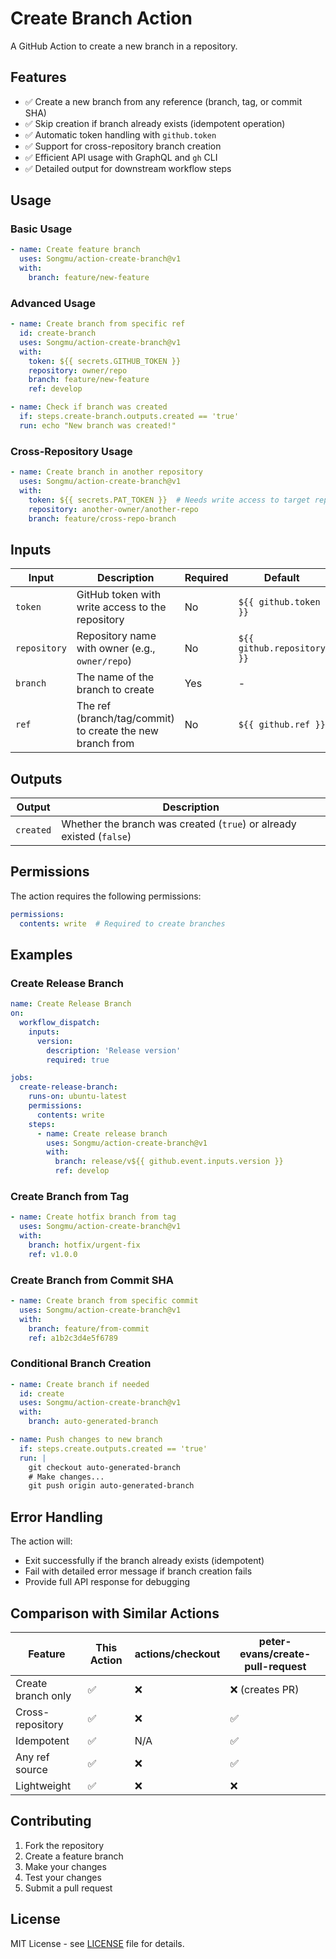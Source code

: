 # Create Branch Action

A GitHub Action to create a new branch in a repository.

## Features

- ✅ Create a new branch from any reference (branch, tag, or commit SHA)
- ✅ Skip creation if branch already exists (idempotent operation)
- ✅ Automatic token handling with `github.token`
- ✅ Support for cross-repository branch creation
- ✅ Efficient API usage with GraphQL and `gh` CLI
- ✅ Detailed output for downstream workflow steps

## Usage

### Basic Usage

```yaml
- name: Create feature branch
  uses: Songmu/action-create-branch@v1
  with:
    branch: feature/new-feature
```

### Advanced Usage

```yaml
- name: Create branch from specific ref
  id: create-branch
  uses: Songmu/action-create-branch@v1
  with:
    token: ${{ secrets.GITHUB_TOKEN }}
    repository: owner/repo
    branch: feature/new-feature
    ref: develop

- name: Check if branch was created
  if: steps.create-branch.outputs.created == 'true'
  run: echo "New branch was created!"
```

### Cross-Repository Usage

```yaml
- name: Create branch in another repository
  uses: Songmu/action-create-branch@v1
  with:
    token: ${{ secrets.PAT_TOKEN }}  # Needs write access to target repo
    repository: another-owner/another-repo
    branch: feature/cross-repo-branch
```

## Inputs

| Input | Description | Required | Default |
|-------|-------------|----------|---------|
| `token` | GitHub token with write access to the repository | No | `${{ github.token }}` |
| `repository` | Repository name with owner (e.g., `owner/repo`) | No | `${{ github.repository }}` |
| `branch` | The name of the branch to create | Yes | - |
| `ref` | The ref (branch/tag/commit) to create the new branch from | No | `${{ github.ref }}` |

## Outputs

| Output | Description |
|--------|-------------|
| `created` | Whether the branch was created (`true`) or already existed (`false`) |

## Permissions

The action requires the following permissions:

```yaml
permissions:
  contents: write  # Required to create branches
```

## Examples

### Create Release Branch

```yaml
name: Create Release Branch
on:
  workflow_dispatch:
    inputs:
      version:
        description: 'Release version'
        required: true

jobs:
  create-release-branch:
    runs-on: ubuntu-latest
    permissions:
      contents: write
    steps:
      - name: Create release branch
        uses: Songmu/action-create-branch@v1
        with:
          branch: release/v${{ github.event.inputs.version }}
          ref: develop
```

### Create Branch from Tag

```yaml
- name: Create hotfix branch from tag
  uses: Songmu/action-create-branch@v1
  with:
    branch: hotfix/urgent-fix
    ref: v1.0.0
```

### Create Branch from Commit SHA

```yaml
- name: Create branch from specific commit
  uses: Songmu/action-create-branch@v1
  with:
    branch: feature/from-commit
    ref: a1b2c3d4e5f6789
```

### Conditional Branch Creation

```yaml
- name: Create branch if needed
  id: create
  uses: Songmu/action-create-branch@v1
  with:
    branch: auto-generated-branch

- name: Push changes to new branch
  if: steps.create.outputs.created == 'true'
  run: |
    git checkout auto-generated-branch
    # Make changes...
    git push origin auto-generated-branch
```

## Error Handling

The action will:
- Exit successfully if the branch already exists (idempotent)
- Fail with detailed error message if branch creation fails
- Provide full API response for debugging

## Comparison with Similar Actions

| Feature | This Action | actions/checkout | peter-evans/create-pull-request |
|---------|-------------|------------------|----------------------------------|
| Create branch only | ✅ | ❌ | ❌ (creates PR) |
| Cross-repository | ✅ | ❌ | ✅ |
| Idempotent | ✅ | N/A | ✅ |
| Any ref source | ✅ | ❌ | ✅ |
| Lightweight | ✅ | ❌ | ❌ |

## Contributing

1. Fork the repository
2. Create a feature branch
3. Make your changes
4. Test your changes
5. Submit a pull request

## License

MIT License - see [LICENSE](LICENSE) file for details.
